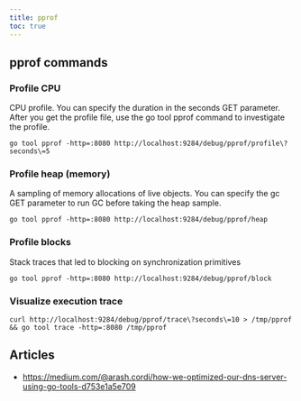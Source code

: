 ```yaml
---
title: pprof
toc: true
---
```

## pprof commands

### Profile CPU

CPU profile. You can specify the duration in the seconds GET parameter. After
you get the profile file, use the go tool pprof command to investigate the
profile.

```
go tool pprof -http=:8080 http://localhost:9284/debug/pprof/profile\?seconds\=5
```

### Profile heap (memory)

A sampling of memory allocations of live objects. You can specify the gc GET
parameter to run GC before taking the heap sample.

```
go tool pprof -http=:8080 http://localhost:9284/debug/pprof/heap
```

### Profile blocks

Stack traces that led to blocking on synchronization primitives

```
go tool pprof -http=:8080 http://localhost:9284/debug/pprof/block
```

### Visualize execution trace

```
curl http://localhost:9284/debug/pprof/trace\?seconds\=10 > /tmp/pprof && go tool trace -http=:8080 /tmp/pprof
```

## Articles

- https://medium.com/@arash.cordi/how-we-optimized-our-dns-server-using-go-tools-d753e1a5e709
